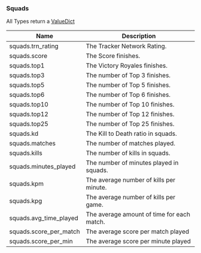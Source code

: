 ### Squads

All Types return a [ValueDict](https://github.com/cree-py/pynite/blob/master/docs/main.md#valuedict)

| Name | Description |
|------|-------------|
| squads.trn_rating | The Tracker Network Rating. |
| squads.score | The Score finishes. | ValueDict |
| squads.top1 | The Victory Royales finishes. |
| squads.top3 | The number of Top 3 finishes. |
| squads.top5 | The number of Top 5 finishes. |
| squads.top6 | The number of Top 6 finishes. |
| squads.top10 | The number of Top 10 finishes. |
| squads.top12 | The number of Top 12 finishes. |
| squads.top25 | The number of Top 25 finishes. |
| squads.kd | The Kill to Death ratio in squads. |
| squads.matches | The number of matches played. |
| squads.kills | The number of kills in squads.
| squads.minutes_played | The number of minutes played in squads.
| squads.kpm | The average number of kills per minute. |
| squads.kpg | The average number of kills per game. |
| squads.avg_time_played | The average amount of time for each match. |
| squads.score_per_match | The average score per match played |
| squads.score_per_min | The average score per minute played |

